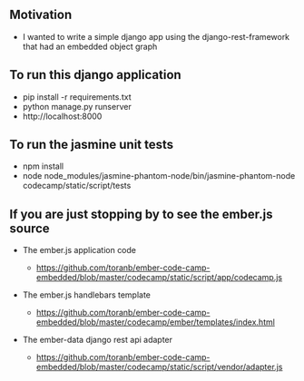 ## Motivation
- I wanted to write a simple django app using the django-rest-framework that had an embedded object graph

## To run this django application

- pip install -r requirements.txt
- python manage.py runserver
- http://localhost:8000

## To run the jasmine unit tests

- npm install
- node node_modules/jasmine-phantom-node/bin/jasmine-phantom-node codecamp/static/script/tests

## If you are just stopping by to see the ember.js source

- The ember.js application code
  - https://github.com/toranb/ember-code-camp-embedded/blob/master/codecamp/static/script/app/codecamp.js


- The ember.js handlebars template
  - https://github.com/toranb/ember-code-camp-embedded/blob/master/codecamp/ember/templates/index.html


- The ember-data django rest api adapter
  - https://github.com/toranb/ember-code-camp-embedded/blob/master/codecamp/static/script/vendor/adapter.js
